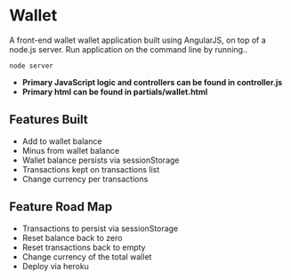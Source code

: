 Wallet
======

A front-end wallet wallet application built using AngularJS, on top of a node.js server.
Run application on the command line by running..

<code>node server</code>


<ul>
<li><b>Primary JavaScript logic and controllers can be found in controller.js</b></li>
<li><b>Primary html can be found in partials/wallet.html</b></li>
</ul>


<h2>Features Built</h2>
<ul>
<li>Add to wallet balance</li>
<li>Minus from wallet balance</li>
<li>Wallet balance persists via sessionStorage</li>
<li>Transactions kept on transactions list</li>
<li>Change currency per transactions</li>
</ul>


<h2>Feature Road Map</h2>
<ul>
  <li>Transactions to persist via sessionStorage</li>
  <li>Reset balance back to zero</li>
  <li>Reset transactions back to empty</li>
  <li>Change currency of the total wallet</li>
  <li>Deploy via heroku</li>
<ul>
